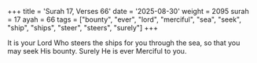 +++
title = 'Surah 17, Verses 66'
date = '2025-08-30'
weight = 2095
surah = 17
ayah = 66
tags = ["bounty", "ever", "lord", "merciful", "sea", "seek", "ship", "ships", "steer", "steers", "surely"]
+++

It is your Lord Who steers the ships for you through the sea, so that you may seek His bounty. Surely He is ever Merciful to you.